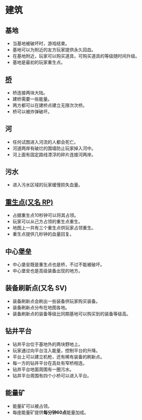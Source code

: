 # 建筑
## 基地
- 当基地被破坏时，游戏结束。
- 基地可以为附近的友方玩家提供永久回血。
- 在基地附近，玩家可以购买道具，可购买道具的等级随时间升级。
- 基地是最初的玩家重生点。

## [桥](https://github.com/306b/Tac/blob/master/GameDesignDocument/Buildings/桥.md)
- 桥连接两块大陆。
- 建桥需要一些能量。
- 两方都可以在建桥点建立无限次次桥。
- 桥可以被炸弹破坏。

## 河
- 任何试图进入河流的人都会死亡。
- 河道两岸有破烂的围墙防止玩家掉入河中。
- 河上面有固定路线漂浮的碎片连接河两岸。

## 污水
- 进入污水区域的玩家缓慢损失血量。

## [重生点(又名 RP)](https://github.com/306b/Tac/blob/master/GameDesignDocument/Buildings/重生点.md)
- 占据重生点10秒钟可以将其占领。
- 玩家可以从己方占领的重生点重生。
- 地图上一共有三个重生点供玩家占领重生。
- 重生点提供几秒钟的血量回复。

## 中心堡垒
- 中心堡垒既是重生点也是桥，不过不能被破坏。
- 中心堡垒也是高级装备出现的地方。

## 装备刷新点(又名 SV)
- 装备刷新点会刷出一些装备供玩家购买装备。
- 装备刷新点分布在地图各地。
- 装备刷新点的装备等级比同期基地可以购买到的装备等级高。

## 钻井平台
- 钻井平台位于基地外的两块野地上。
- 玩家通过向平台注入能量，控制平台的升降。
- 平台上可以建立机枪，还有稀有装备的刷新点。
- 每一方的钻井平台在高处有窄桥相连。
- 钻井平台地面周围有一圈污水。
- 钻井平台周围有四个小桥可以进入平台。

## 能量矿
- 能量矿可以被占领。
- 每座能量矿提供**每分钟60点**能量加成。

